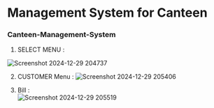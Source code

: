 # Management System for Canteen

### Canteen-Management-System<br>
1. SELECT MENU :

![Screenshot 2024-12-29 204737](https://github.com/user-attachments/assets/52c95f73-3361-40b4-91ae-18d18ac96bc1)

2. CUSTOMER Menu :
![Screenshot 2024-12-29 205406](https://github.com/user-attachments/assets/36f53fd7-35af-4b80-8914-da6d0bc081f9)


5. Bill :  
![Screenshot 2024-12-29 205519](https://github.com/user-attachments/assets/a2a32c5b-8cf9-4ca2-b5b1-c88d2d2022e9)


